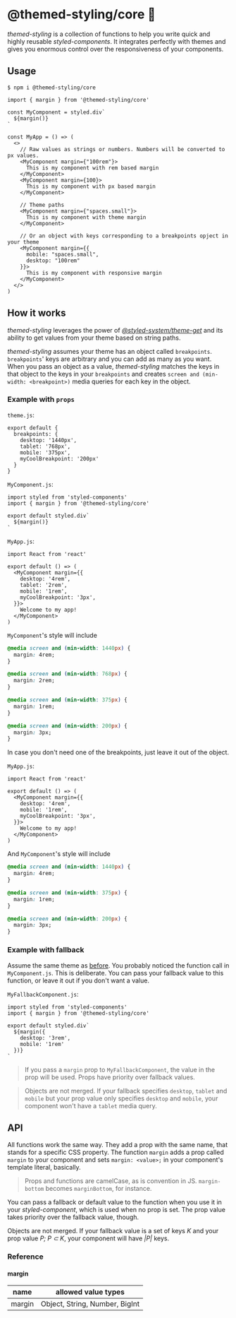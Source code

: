 # @themed-styling/core 🎁

*themed-styling* is a collection of functions to help you write quick and highly reusable *styled-components*. It integrates perfectly with themes and gives you enormous control over the responsiveness of your components. 

## Usage

```shell script
$ npm i @themed-styling/core
```

```react
import { margin } from '@themed-styling/core'

const MyComponent = styled.div`
  ${margin()}
`

const MyApp = () => (
  <>
    // Raw values as strings or numbers. Numbers will be converted to px values.
    <MyComponent margin={"100rem"}>
      This is my component with rem based margin
    </MyComponent>
    <MyComponent margin={100}>
      This is my component with px based margin
    </MyComponent>

    // Theme paths 
    <MyComponent margin={"spaces.small"}>
      This is my component with theme margin
    </MyComponent>

    // Or an object with keys corresponding to a breakpoints opject in your theme
    <MyComponent margin={{
      mobile: "spaces.small",
      desktop: "100rem"
    }}>
      This is my component with responsive margin
    </MyComponent>
  </>
)
```

## How it works

*themed-styling* leverages the power of *[@styled-system/theme-get](https://www.npmjs.com/package/@styled-system/theme-get)* and its ability to get values from your theme based on string paths.

*themed-styling* assumes your theme has an object called `breakpoints`. `breakpoints`' keys are arbitrary and you can add as many as you want. When you pass an object as a value, *themed-styling* matches the keys in that object to the keys in your `breakpoints` and creates  `screen and (min-width: <breakpoint>)` media queries for each key in the object.

### Example with `props`

`theme.js`:
```react
export default {
  breakpoints: {
    desktop: '1440px',
    tablet: '768px',
    mobile: '375px',
    myCoolBreakpoint: '200px'
  }
}
```

`MyComponent.js`:
```react
import styled from 'styled-components'
import { margin } from '@themed-styling/core'

export default styled.div`
  ${margin()}
`
```

`MyApp.js`:
```react
import React from 'react'

export default () => (
  <MyComponent margin={{
    desktop: '4rem',
    tablet: '2rem',
    mobile: '1rem',
    myCoolBreakpoint: '3px',
  }}>
    Welcome to my app!
  </MyComponent>
)
```

`MyComponent`'s style will include
```css
@media screen and (min-width: 1440px) {
  margin: 4rem;
}

@media screen and (min-width: 768px) {
  margin: 2rem;
}

@media screen and (min-width: 375px) {
  margin: 1rem;
}

@media screen and (min-width: 200px) {
  margin: 3px;
}
```

In case you don't need one of the breakpoints, just leave it out of the object.

`MyApp.js`:
```react
import React from 'react'

export default () => (
  <MyComponent margin={{
    desktop: '4rem',
    mobile: '1rem',
    myCoolBreakpoint: '3px',
  }}>
    Welcome to my app!
  </MyComponent>
)
```

And `MyComponent`'s style will include
```css
@media screen and (min-width: 1440px) {
  margin: 4rem;
}

@media screen and (min-width: 375px) {
  margin: 1rem;
}

@media screen and (min-width: 200px) {
  margin: 3px;
}
```

### Example with fallback

Assume the same theme as [before](#example-with-props). You probably noticed the function call in `MyComponent.js`. This is deliberate. You can pass your fallback value to this function, or leave it out if you don't want a value.

`MyFallbackComponent.js`:
```react
import styled from 'styled-components'
import { margin } from '@themed-styling/core'

export default styled.div`
  ${margin({
    desktop: '3rem',
    mobile: '1rem'
  })}
`
```

>If you pass a `margin` prop to `MyFallbackComponent`, the value in the prop will be used. Props have priority over fallback values.

>Objects are not merged. If your fallback specifies `desktop`, `tablet` and `mobile` but your prop value only specifies `desktop` and `mobile`, your component won't have a `tablet` media query.


## API

All functions work the same way. They add a prop with the same name, that stands for a specific CSS property. The function `margin` adds a prop called `margin` to your component and sets `margin: <value>;` in your component's template literal, basically.

>Props and functions are camelCase, as is convention in JS. `margin-bottom` becomes `marginBottom`, for instance.

You can pass a fallback or default value to the function when you use it in your *styled-component*, which is used when no prop is set. The prop value takes priority over the fallback value, though.

Objects are not merged. If your fallback value is a set of keys *K* and your prop value *P; P ⊂ K*, your component will have *|P|* keys.

### Reference

#### margin

| name | allowed value types |
| --- | --- |
| margin | Object, String, Number, BigInt |
